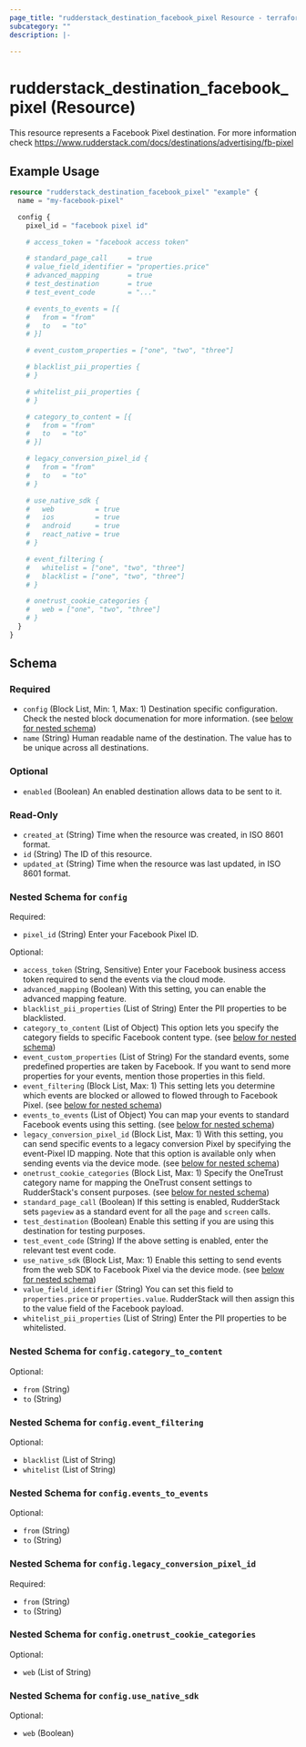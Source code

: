 ```yaml
---
page_title: "rudderstack_destination_facebook_pixel Resource - terraform-provider-rudderstack"
subcategory: ""
description: |-
  
---
```


# rudderstack_destination_facebook_pixel (Resource)

This resource represents a Facebook Pixel destination. For more information check 
https://www.rudderstack.com/docs/destinations/advertising/fb-pixel

## Example Usage

```terraform
resource "rudderstack_destination_facebook_pixel" "example" {
  name = "my-facebook-pixel"

  config {
    pixel_id = "facebook pixel id"

    # access_token = "facebook access token"

    # standard_page_call     = true
    # value_field_identifier = "properties.price"
    # advanced_mapping       = true
    # test_destination       = true
    # test_event_code        = "..."

    # events_to_events = [{
    #   from = "from"
    #   to   = "to"
    # }]

    # event_custom_properties = ["one", "two", "three"]

    # blacklist_pii_properties {
    # }

    # whitelist_pii_properties {
    # }

    # category_to_content = [{
    #   from = "from"
    #   to   = "to"
    # }]

    # legacy_conversion_pixel_id {
    #   from = "from"
    #   to   = "to"
    # }

    # use_native_sdk {
    #   web          = true
    #   ios          = true
    #   android      = true
    #   react_native = true
    # }

    # event_filtering {
    #   whitelist = ["one", "two", "three"]
    #   blacklist = ["one", "two", "three"]
    # }

    # onetrust_cookie_categories {
    #   web = ["one", "two", "three"]
    # }
  }
}
```

<!-- schema generated by tfplugindocs -->
## Schema

### Required

- `config` (Block List, Min: 1, Max: 1) Destination specific configuration. Check the nested block documenation for more information. (see [below for nested schema](#nestedblock--config))
- `name` (String) Human readable name of the destination. The value has to be unique across all destinations.

### Optional

- `enabled` (Boolean) An enabled destination allows data to be sent to it.

### Read-Only

- `created_at` (String) Time when the resource was created, in ISO 8601 format.
- `id` (String) The ID of this resource.
- `updated_at` (String) Time when the resource was last updated, in ISO 8601 format.

<a id="nestedblock--config"></a>
### Nested Schema for `config`

Required:

- `pixel_id` (String) Enter your Facebook Pixel ID.

Optional:

- `access_token` (String, Sensitive) Enter your Facebook business access token required to send the events via the cloud mode.
- `advanced_mapping` (Boolean) With this setting, you can enable the advanced mapping feature.
- `blacklist_pii_properties` (List of String) Enter the PII properties to be blacklisted.
- `category_to_content` (List of Object) This option lets you specify the category fields to specific Facebook content type. (see [below for nested schema](#nestedatt--config--category_to_content))
- `event_custom_properties` (List of String) For the standard events, some predefined properties are taken by Facebook. If you want to send more properties for your events, mention those properties in this field.
- `event_filtering` (Block List, Max: 1) This setting lets you determine which events are blocked or allowed to flowed through to Facebook Pixel. (see [below for nested schema](#nestedblock--config--event_filtering))
- `events_to_events` (List of Object) You can map your events to standard Facebook events using this setting. (see [below for nested schema](#nestedatt--config--events_to_events))
- `legacy_conversion_pixel_id` (Block List, Max: 1) With this setting, you can send specific events to a legacy conversion Pixel by specifying the event-Pixel ID mapping. Note that this option is available only when sending events via the device mode. (see [below for nested schema](#nestedblock--config--legacy_conversion_pixel_id))
- `onetrust_cookie_categories` (Block List, Max: 1) Specify the OneTrust category name for mapping the OneTrust consent settings to RudderStack's consent purposes. (see [below for nested schema](#nestedblock--config--onetrust_cookie_categories))
- `standard_page_call` (Boolean) If this setting is enabled, RudderStack sets `pageview` as a standard event for all the `page` and `screen` calls.
- `test_destination` (Boolean) Enable this setting if you are using this destination for testing purposes.
- `test_event_code` (String) If the above setting is enabled, enter the relevant test event code.
- `use_native_sdk` (Block List, Max: 1) Enable this setting to send events from the web SDK to Facebook Pixel via the device mode. (see [below for nested schema](#nestedblock--config--use_native_sdk))
- `value_field_identifier` (String) You can set this field to `properties.price` or `properties.value`. RudderStack will then assign this to the value field of the Facebook payload.
- `whitelist_pii_properties` (List of String) Enter the PII properties to be whitelisted.

<a id="nestedatt--config--category_to_content"></a>
### Nested Schema for `config.category_to_content`

Optional:

- `from` (String)
- `to` (String)


<a id="nestedblock--config--event_filtering"></a>
### Nested Schema for `config.event_filtering`

Optional:

- `blacklist` (List of String)
- `whitelist` (List of String)


<a id="nestedatt--config--events_to_events"></a>
### Nested Schema for `config.events_to_events`

Optional:

- `from` (String)
- `to` (String)


<a id="nestedblock--config--legacy_conversion_pixel_id"></a>
### Nested Schema for `config.legacy_conversion_pixel_id`

Required:

- `from` (String)
- `to` (String)


<a id="nestedblock--config--onetrust_cookie_categories"></a>
### Nested Schema for `config.onetrust_cookie_categories`

Optional:

- `web` (List of String)


<a id="nestedblock--config--use_native_sdk"></a>
### Nested Schema for `config.use_native_sdk`

Optional:

- `web` (Boolean)

